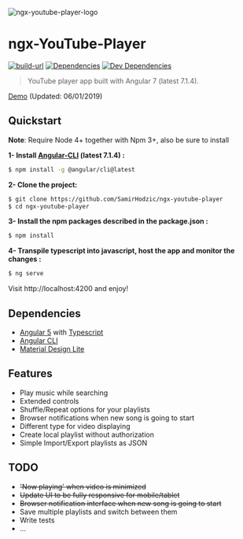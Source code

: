![ngx-youtube-player-logo](https://raw.githubusercontent.com/SamirHodzic/ngx-youtube-player/master/src/assets/logo_git.png)

# ngx-YouTube-Player
[![build-url][build-url-svg]][build-url]
[![Dependencies][dependencies]][dependencies-url]
[![Dev Dependencies][dev-dependencies]][dev-dependencies-url]

> YouTube player app built with Angular 7 (latest 7.1.4).

[Demo](https://samirhodzic.github.io/ngx-youtube-player) (Updated: 06/01/2019)

## Quickstart

**Note**: Require Node 4+ together with Npm 3+, also be sure to install

**1- Install [Angular-CLI](https://github.com/angular/angular-cli) (latest 7.1.4) :**

```bash
$ npm install -g @angular/cli@latest
```

**2- Clone the project:**

```bash
$ git clone https://github.com/SamirHodzic/ngx-youtube-player
$ cd ngx-youtube-player
```

**3- Install the npm packages described in the package.json :**

```bash
$ npm install
```

**4- Transpile typescript into javascript, host the app and monitor the changes :**

```bash
$ ng serve
```

Visit http://localhost:4200 and enjoy!

## Dependencies
- [Angular 5](https://angular.io/) with [Typescript](https://www.typescriptlang.org/)
- [Angular CLI](https://cli.angular.io/)
- [Material Design Lite](https://github.com/google/material-design-lite/)

## Features
- Play music while searching
- Extended controls
- Shuffle/Repeat options for your playlists
- Browser notifications when new song is going to start
- Different type for video displaying
- Create local playlist without authorization
- Simple Import/Export playlists as JSON

## TODO
- ~~'Now playing' when video is minimized~~
- ~~Update UI to be fully responsive for mobile/tablet~~
- ~~Browser notification interface when new song is going to start~~
- Save multiple playlists and switch between them
- Write tests
- ...


[dependencies]: https://david-dm.org/samirhodzic/ngx-youtube-player.svg
[dependencies-url]: https://david-dm.org/samirhodzic/ngx-youtube-player
[dev-dependencies]: https://david-dm.org/samirhodzic/ngx-youtube-player/dev-status.svg
[dev-dependencies-url]: https://david-dm.org/samirhodzic/ngx-youtube-player?type=dev
[build-url]: https://travis-ci.org/SamirHodzic/ngx-youtube-player
[build-url-svg]: https://travis-ci.org/SamirHodzic/ngx-youtube-player.svg?branch=master
